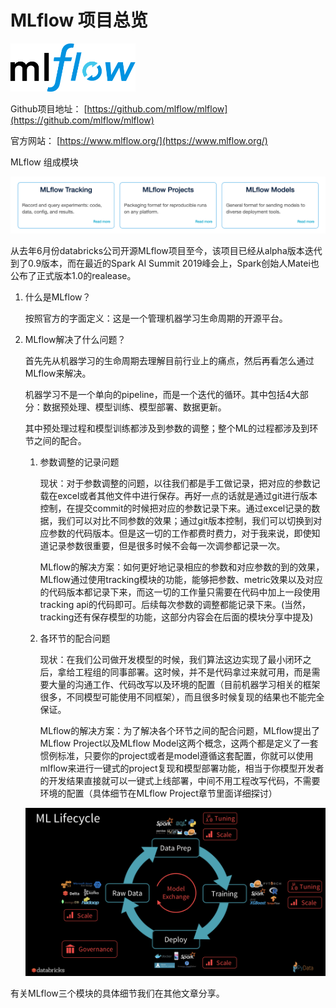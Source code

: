 # MLflow 项目总览

<div> <img src="./materials/MLflow-logo-final-black.png", width=200> </div>

Github项目地址： [https://github.com/mlflow/mlflow](https://github.com/mlflow/mlflow)

官方网站： [https://www.mlflow.org/](https://www.mlflow.org/)

MLflow 组成模块

![](./materials/mlflow_modules.png)


从去年6月份databricks公司开源MLflow项目至今，该项目已经从alpha版本迭代到了0.9版本，而在最近的Spark AI Summit 2019峰会上，Spark创始人Matei也公布了正式版本1.0的realease。

1. 什么是MLflow？

    按照官方的字面定义：这是一个管理机器学习生命周期的开源平台。

2. MLflow解决了什么问题？

    首先先从机器学习的生命周期去理解目前行业上的痛点，然后再看怎么通过MLflow来解决。

    机器学习不是一个单向的pipeline，而是一个迭代的循环。其中包括4大部分：数据预处理、模型训练、模型部署、数据更新。

    其中预处理过程和模型训练都涉及到参数的调整；整个ML的过程都涉及到环节之间的配合。

    1. 参数调整的记录问题

        现状：对于参数调整的问题，以往我们都是手工做记录，把对应的参数记载在excel或者其他文件中进行保存。再好一点的话就是通过git进行版本控制，在提交commit的时候把对应的参数记录下来。通过excel记录的数据，我们可以对比不同参数的效果；通过git版本控制，我们可以切换到对应参数的代码版本。但是这一切的工作都费时费力，对于我来说，即使知道记录参数很重要，但是很多时候不会每一次调参都记录一次。

        MLflow的解决方案：如何更好地记录相应的参数和对应参数的到的效果，MLflow通过使用tracking模块的功能，能够把参数、metric效果以及对应的代码版本都记录下来，而这一切的工作量只需要在代码中加上一段使用tracking api的代码即可。后续每次参数的调整都能记录下来。(当然，tracking还有保存模型的功能，这部分内容会在后面的模块分享中提及)

    2. 各环节的配合问题

        现状：在我们公司做开发模型的时候，我们算法这边实现了最小闭环之后，拿给工程组的同事部署。这时候，并不是代码拿过来就可用，而是需要大量的沟通工作、代码改写以及环境的配置（目前机器学习相关的框架很多，不同模型可能使用不同框架），而且很多时候复现的结果也不能完全保证。

        MLflow的解决方案：为了解决各个环节之间的配合问题，MLflow提出了MLflow Project以及MLflow Model这两个概念，这两个都是定义了一套惯例标准，只要你的project或者是model遵循这套配置，你就可以使用mlflow来进行一键式的project复现和模型部署功能，相当于你模型开发者的开发结果直接就可以一键式上线部署，中间不用工程改写代码，不需要环境的配置（具体细节在MLflow Project章节里面详细探讨）

    ![Machine Learning Lifecycle](./materials/machine_learning_life_cycle.png)

有关MLflow三个模块的具体细节我们在其他文章分享。
